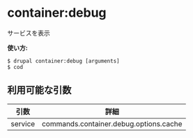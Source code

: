 # container:debug
サービスを表示

**使い方:**
```
$ drupal container:debug [arguments]
$ cod  
```

## 利用可能な引数
引数 | 詳細
---------|-------------
service | commands.container.debug.options.cache
